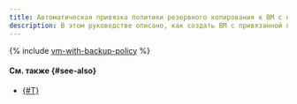 ```yaml
---
title: Автоматическая привязка политики резервного копирования к ВМ с помощью {{ TF }}
description: В этом руководстве описано, как создать ВМ с привязанной политикой резервного копирования с помощью {{ TF }}.
---
```


{% include [vm-with-backup-policy](../../../_tutorials/archive/vm-with-backup-policy-terraform.md) %}

#### См. также {#see-also}

* [{#T}](console.md)